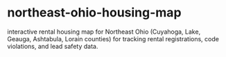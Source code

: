 # northeast-ohio-housing-map
interactive rental housing map for Northeast Ohio (Cuyahoga, Lake, Geauga, Ashtabula, Lorain counties) for tracking rental registrations, code violations, and lead safety data.
